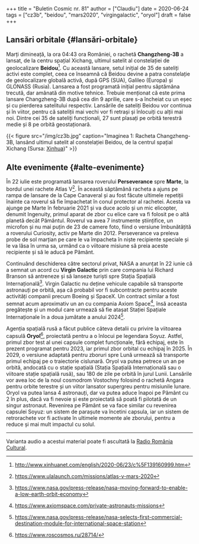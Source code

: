 +++
title = "Buletin Cosmic nr. 81"
author = ["Claudiu"]
date = 2020-06-24
tags = ["cz3b", "beidou", "mars2020", "virgingalactic", "oryol"]
draft = false
+++

## Lansări orbitale {#lansări-orbitale}

Marți dimineață, la ora 04:43 ora României, o rachetă **Changzheng-3B** a lansat, de la centru spațial Xichang, ultimul satelit al constelației de geolocalizare **Beidou**[^fn:1]. Cu această lansare, setul inițial de 35 de sateliți activi este complet, ceea ce înseamnă că Beidou devine a patra constelație de geolocalizare globală activă, după GPS (SUA), Galileo (Europa) și GLONASS (Rusia). Lansarea a fost programată inițial pentru săptămâna trecută, dar amânată din motive tehnice. Trebuie menționat că este prima lansare Changzheng-3B după cea din 9 aprilie, care s-a încheiat cu un eșec și cu pierderea satelitului respectiv. Lansările de sateliți Beidou vor continua și în viitor, pentru că sateliții mai vechi vor fi retrași și înlocuiți cu alții mai noi. Dintre cei 35 de sateliți funcționali, 27 sunt plasați pe orbită terestră medie și 8 pe orbită geostaționară.

{{< figure src="/img/cz3b.jpg" caption="Imaginea 1: Racheta Changzheng-3B, lansând ultimul satelit al constelației Beidou, de la centrul spațial Xichang (Sursa: [Xinhua](http://www.xinhuanet.com/english/2020-06/23/c%5F139160999.htm))" >}}


## Alte evenimente {#alte-evenimente}

În 22 iulie este programată lansarea roverului **Perseverance** spre **Marte**, la bordul unei rachete Atlas V[^fn:2]. În această săptămână racheta a ajuns pe rampa de lansare de la Cape Canaveral și au fost făcute ultimele repetiții înainte ca roverul să fie împachetat în conul protector al rachetei. Acesta va ajunge pe Marte în februarie 2021 și va duce acolo și un mic elicopter, denumit Ingenuity, primul aparat de zbor cu elice care va fi folosit pe o altă planetă decât Pământul. Roverul va avea 7 instrumente științifice, un microfon și nu mai puțin de 23 de camere foto, fiind o versiune îmbunătățită a roverului Curiosity, activ pe Marte din 2012. Perseverance va preleva probe de sol marțian pe care le va împacheta în niște recipiente speciale și le va lăsa în urma sa, urmând ca o viitoare misiune să preia aceste recipiente și să le aducă pe Pământ.

Continuând deschiderea către sectorul privat, NASA a anunțat în 22 iunie că a semnat un acord cu **Virgin Galactic** prin care compania lui Richard Branson să antreneze și să lanseze turiști spre Stația Spațială Internațională[^fn:3]. Virgin Galactic nu deține vehicule capabile să transporte astronauți pe orbită, așa că probabil vor fi subcontracte pentru aceste activități companii precum Boeing și SpaceX. Un contract similar a fost semnat acum aproximativ un an cu compania Axiom Space[^fn:4], însă aceasta pregătește și un modul care urmează să fie atașat Stației Spațiale Internaționale în a doua jumătate a anului 2024[^fn:5].

Agenția spațială rusă a făcut publice câteva detalii cu privire la viitoarea capsulă **Oryol**[^fn:6], proiectată pentru a o înlocui pe legendara Soyuz. Astfel, primul zbor test al unei capsule complet funcționale, fără echipaj, este în prezent programat pentru 2023, iar primul zbor orbital cu echipaj în 2025. În 2029, o versiune adaptată pentru zboruri spre Lună urmează să transporte primul echipaj pe o traiectorie cislunară. Oryol va putea petrece un an pe orbită, andocată cu o stație spațială (Stația Spațială Internațională sau o viitoare stație spațială rusă), sau 180 de zile pe orbită în jurul Lunii. Lansările vor avea loc de la noul cosmodrom Vostochny folosind o rachetă Angara pentru orbite terestre și un viitor lansator supergreu pentru misiunile lunare. Oryol va putea lansa 4 astronauți, dar va putea aduce înapoi pe Pământ cu 2 în plus, dacă va fi nevoie și este proiectată să poată fi pilotată de un singur astronaut. Revenirea pe Pământ se va face similar cu revenirea capsulei Soyuz: un sistem de parașute va încetini capsula, iar un sistem de retrorachete vor fi activate în ultimele momente ale zborului, pentru a reduce și mai mult impactul cu solul.

---

Varianta audio a acestui material poate fi ascultată la [Radio România Cultural](https://radioromaniacultural.ro/buletin-cosmic-nr-81/).

[^fn:1]: <http://www.xinhuanet.com/english/2020-06/23/c%5F139160999.htm>
[^fn:2]: <https://www.ulalaunch.com/missions/atlas-v-mars-2020>
[^fn:3]: <https://www.nasa.gov/press-release/nasa-moving-forward-to-enable-a-low-earth-orbit-economy>
[^fn:4]: <https://www.axiomspace.com/private-astronauts-missions>
[^fn:5]: <https://www.nasa.gov/press-release/nasa-selects-first-commercial-destination-module-for-international-space-station>
[^fn:6]: <https://www.roscosmos.ru/28714/>